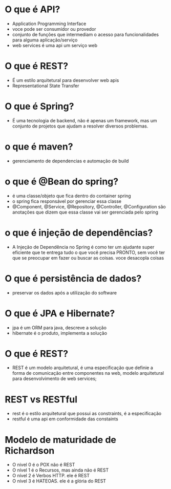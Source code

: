 # O que é API?
- Application Programming Interface
- voce pode ser consumidor ou provedor
- conjunto de funções que intermediam o acesso para funcionalidades para alguma aplicação/serviço
- web services é uma api um serviço web

# O que é REST?
- É um estilo arquitetural para desenvolver web apis
- Representational State Transfer

# O que é Spring?
- É uma tecnologia de backend, não é apenas um framework, mas um conjunto de projetos que ajudam a resolver diversos problemas.

# o que é maven?
- gerenciamento de dependencias e automação de build

# o que é @Bean do spring?
- é uma classe/objeto que fica dentro do container spring
- o spring fica responsável por gerenciar essa classe
- @Component, @Service, @Repository, @Controller, @Configuration são anotações que dizem que essa classe vai ser gerenciada pelo spring

# o que é injeção de dependências?
-  A Injeção de Dependência no Spring é como ter um ajudante super eficiente que te entrega tudo o que você precisa PRONTO, sem você ter que se preocupar em fazer ou buscar as coisas. voce desacopla coisas

# O que é persistência de dados?
- preservar os dados após a utilização do software

# O que é JPA e Hibernate?
- jpa é um ORM para java, descreve a solução
- hibernate é o produto, implementa a solução

# O que é REST?
- REST é um modelo arquitetural, é uma especificação que definie a forma de comunicação entre componentes na web, modelo arquitetural para desenvolvimento de web services;

# REST vs RESTful
- rest é o estilo arquitetural que possui as constraints, é a especificação
- restful é uma api em conformidade das constaints

# Modelo de maturidade de Richardson
- O nivel 0 é o POX não é REST
- O nível 1 é o Recursos, mas ainda não é REST
- O nível 2 é Verbos HTTP. ele é REST
- O nível 3 é HATEOAS. ele é a glória do REST

